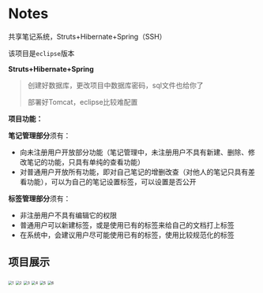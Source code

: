 # Notes
共享笔记系统，Struts+Hibernate+Spring（SSH）

  该项目是`eclipse`版本

**Struts+Hibernate+Spring**

>
>
>创建好数据库，更改项目中数据库密码，sql文件也给你了
>
>部署好Tomcat，eclipse比较难配置
>
>

**项目功能：**

**笔记管理部分**须有：

- 向未注册用户开放部分功能（笔记管理中，未注册用户不具有新建、删除、修改笔记的功能，只具有单纯的查看功能）
- 对普通用户开放所有功能，即对自己笔记的增删改查（对他人的笔记只具有差看功能），可以为自己的笔记设置标签，可以设置是否公开

**标签管理部分**须有：

- 非注册用户不具有编辑它的权限
- 普通用户可以新建标签，或是使用已有的标签来给自己的文档打上标签
- 在系统中，会建议用户尽可能使用已有的标签，使用比较规范化的标签                



## 项目展示

<img src="https://gitee.com/MoYu-zc/picgo/raw/master/img/20210218214508.png" alt="1" style="zoom:50%;" />

<img src="https://gitee.com/MoYu-zc/picgo/raw/master/img/20210218214511.png" alt="2" style="zoom:50%;" />

<img src="https://gitee.com/MoYu-zc/picgo/raw/master/img/20210218214514.png" alt="3" style="zoom:50%;" />

<img src="https://gitee.com/MoYu-zc/picgo/raw/master/img/20210218214632.png" alt="4" style="zoom:50%;" />

<img src="https://gitee.com/MoYu-zc/picgo/raw/master/img/20210218214636.png" alt="5" style="zoom:50%;" />

<img src="https://gitee.com/MoYu-zc/picgo/raw/master/img/20210218214640.png" alt="6" style="zoom:50%;" />

